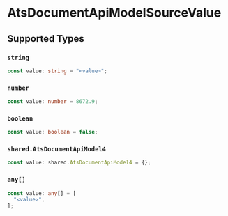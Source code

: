 # AtsDocumentApiModelSourceValue


## Supported Types

### `string`

```typescript
const value: string = "<value>";
```

### `number`

```typescript
const value: number = 8672.9;
```

### `boolean`

```typescript
const value: boolean = false;
```

### `shared.AtsDocumentApiModel4`

```typescript
const value: shared.AtsDocumentApiModel4 = {};
```

### `any[]`

```typescript
const value: any[] = [
  "<value>",
];
```

